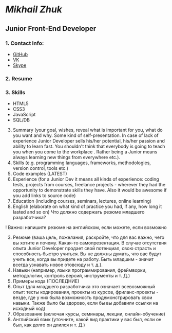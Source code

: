 # *Mikhail Zhuk*
## **Junior Front-End Developer**

### 1. Contact Info:
* [GitHub](https://github.com/MikhailZhuk)
* [VK](https://vk.com/id33673435)
* [Skype](live:.cid.ed8e885f56c6782d)
### 2. Resume

### 3. Skills
* HTML5
* CSS3
* JavaScript
* SQL/DB






3. Summary (your goal, wishes, reveal what is important for you, what do you want and why.
Some kind of self-presentation. In case of lack of experience  Junior Developer sells his/her potential, his/her passion and ability to learn fast. You shouldn't think that everybody is going to teach you when you come to the workplace . Rather being a Junior means always
learning new things from everywhere etc.).
4. Skills (e.g. programming languages, frameworks, methodologies, version control, tools etc.)
5. Code examples (LATEST)
6. Experience (for a Junior Dev it means all kinds of experience: coding tests, projects from courses,
freelance projects - wherever they had the opportunity to demonstrate skills they have.
Also it would be awesome if you add links to source code)
7. Education (including courses, seminars, lectures, online learning)
8. English (elaborate on what kind of practice you had, if any, how long it lasted and so on)
Что должно содержать резюме младшего разработчика?

! Важно: напишите резюме на английском, если можете, если возможно


3. Резюме (ваша цель, пожелания, раскройте, что для вас важно, чего вы хотите и почему.
Какая-то самопрезентация. В случае отсутствия опыта Junior Developer продает свой потенциал, свою страсть и способность быстро учиться. Вы не должны думать, что вас будут учить все, когда вы придете на работу. Быть младшим - значит всегда
узнавать новое отовсюду и т. д.).
4. Навыки (например, языки программирования, фреймворки, методологии, контроль версий, инструменты и т. Д.)
5. Примеры кода (ПОСЛЕДНИЕ)
6. Опыт (для младшего разработчика это означает всевозможный опыт: тесты кодирования, проекты из курсов,
фриланс-проекты - везде, где у них была возможность продемонстрировать свои навыки.
Также было бы здорово, если бы вы добавили ссылки на исходный код)
7. Образование (включая курсы, семинары, лекции, онлайн-обучение)
8. Английский язык (уточните, какой вид практики у вас был, если он был, как долго он длился и т. Д.)